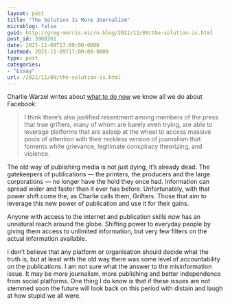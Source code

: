 ```yaml
---
layout: post
title: "The Solution Is More Journalism"
microblog: false
guid: http://greg-morris.micro.blog/2021/11/09/the-solution-is.html
post_id: 3988261
date: 2021-11-09T17:00:00-0000
lastmod: 2021-11-09T17:00:00-0000
type: post
categories:
- "Essay"
url: /2021/11/09/the-solution-is.html
---
```

<p>Charlie Warzel writes about <a href="https://email.mg1.substack.com/c/eJxVkk1zmzAQhn-NuZVBEp8HHZq6TmlrMkkc1-TCSGIB2SAREMHw6yvXp86s3tHs7qud0bOCGaj1sNBej8a5SWGWHqiCeWzBGBicaYShkCX1wyjxoiR0SupFWETckWNRDQAdky11-om3UjAjtbp1E4L8JHEayoRPsBcEZexxiCLwq8CaIyuxSDwf7kPZVEpQAih8wrBoBU5LG2P6cUO-bvDOxsyGFVp3nPhomLi4Qnc229sz6rlh5ovS84bsjL6A2pAtLD-RwMflhNtLetZedhbBfiuCTM5SPCZruUv6929pmG3389P2bdkf8jHt2qa0OXtfs0PqZWt-zZZZslO22jek-HGUvw_7dX94Dp5e0zFVGcplGqbq4VOQZyO6Y5OTl55jX1bP7q8PVqfzqT2O_R9k0u_Hc5zHXayBpIY_oI_jNXp8fX-rDyR3JMUeRsjDoZUoCFzsQlihyq84QTyMsF-51wlz2Wi-8b2uRv_9hDPQeiChrUjF9dWdegVX40p1w1LYhm5S0iwFKMZbKKkZJnDMHfo_fkUNCga7DGXBDEUhCbAfhShGSXQHdFsA4sUBRqFjJ5fauhS9Q_kLMyDDZg">what to do now</a> we know all we do about Facebook:</p><blockquote>I think there’s also justified resentment among members of the press that true grifters, many of whom are barely even trying, are able to leverage platforms that are asleep at the wheel to access massive pools of attention with their reckless version of journalism that foments white grievance, legitimate conspiracy theorizing, and violence.</blockquote><p>The old way of publishing media is not just dying, it’s already dead. The gatekeepers of publications — the printers, the producers and the large corporations — no longer have the hold they once had. Information can spread wider and faster than it ever has before. Unfortunately, with that power shift come the, as Charlie calls them, Grifters. Those that aim to leverage this new power of publication and use it for their gains.</p><p>Anyone with access to the internet and publication skills now has an unnatural reach around the globe. Shifting power to everyday people by giving them access to unlimited information, but very few filters on the actual information available.</p><p>I don’t believe that any platform or organisation should decide what the truth is, but at least with the old way there was some level of accountability on the publications. I am not sure what the answer to the misinformation issue. It may be more journalism, more publishing and better independence from social platforms. One thing I do know is that if these issues are not stemmed soon the future will look back on this period with distain and laugh at how stupid we all were.</p>
